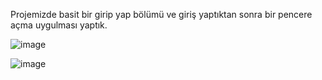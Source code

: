 
Projemizde basit bir girip yap bölümü ve giriş yaptıktan sonra bir pencere açma uygulması yaptık.

![image](https://github.com/YunusEmreTom/BasitUygulamaSerisi/assets/78315933/5ab63de4-559f-448a-8f20-174f4e8861d0)


![image](https://github.com/YunusEmreTom/BasitUygulamaSerisi/assets/78315933/aba78522-9410-4dda-aa60-d671c8d4b602)
